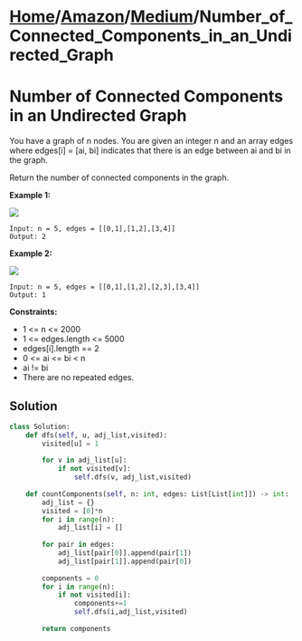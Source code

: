# [Home](./../..)/[Amazon](./..)/[Medium](./)/Number_of_Connected_Components_in_an_Undirected_Graph
<h1>Number of Connected Components in an Undirected Graph</h1>

<p>
You have a graph of n nodes. You are given an integer n and an array edges where edges[i] = [ai, bi] indicates that there is an edge between ai and bi in the graph.

Return the number of connected components in the graph.

</p>

<b>Example 1:</b>

<img src="https://assets.leetcode.com/uploads/2021/03/14/conn1-graph.jpg">

    Input: n = 5, edges = [[0,1],[1,2],[3,4]]
    Output: 2
    
<b>Example 2:</b>

<img src="https://assets.leetcode.com/uploads/2021/03/14/conn2-graph.jpg">

    Input: n = 5, edges = [[0,1],[1,2],[2,3],[3,4]]
    Output: 1

<b>Constraints:</b>

- 1 <= n <= 2000
- 1 <= edges.length <= 5000
- edges[i].length == 2
- 0 <= ai <= bi < n
- ai != bi
- There are no repeated edges.

<h2>Solution</h2>

```python
class Solution:
    def dfs(self, u, adj_list,visited):
        visited[u] = 1
        
        for v in adj_list[u]:
            if not visited[v]:
                self.dfs(v, adj_list,visited)
        
    def countComponents(self, n: int, edges: List[List[int]]) -> int:
        adj_list = {}
        visited = [0]*n
        for i in range(n):
            adj_list[i] = []
        
        for pair in edges:
            adj_list[pair[0]].append(pair[1])
            adj_list[pair[1]].append(pair[0])
        
        components = 0
        for i in range(n):
            if not visited[i]:
                components+=1
                self.dfs(i,adj_list,visited)
        
        return components
```
